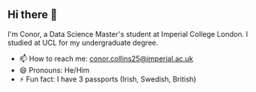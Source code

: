 ## Hi there 👋

I'm Conor, a Data Science Master's student at Imperial College London.
I studied at UCL for my undergraduate degree.

- 📫 How to reach me: conor.collins25@imperial.ac.uk
- 😄 Pronouns: He/Him
- ⚡ Fun fact: I have 3 passports (Irish, Swedish, British)

